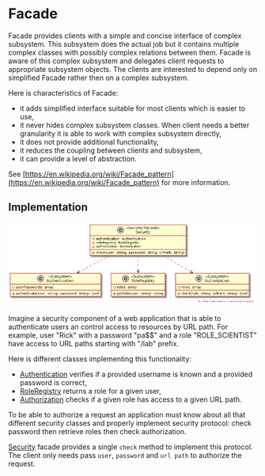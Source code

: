 Facade
======

Facade provides clients with a simple and concise interface of complex subsystem.
This subsystem does the actual job but it contains multiple complex classes with 
possibly complex relations between them. Facade is aware of this complex subsystem
and delegates client requests to appropriate subsystem objects. The clients are 
interested to depend only on simplified Facade rather then on a complex subsystem.

Here is characteristics of Facade:
- it adds simplified interface suitable for most clients which is easier to use,
- it never hides complex subsystem classes. When client needs a better granularity
  it is able to work with complex subsystem directly,
- it does not provide additional functionality,
- it reduces the coupling between clients and subsystem,
- it can provide a level of abstraction.

See [https://en.wikipedia.org/wiki/Facade_pattern](https://en.wikipedia.org/wiki/Facade_pattern) for more information.

## Implementation

![Facade pattern class diagram](doc/facade.png)

Imagine a security component of a web application that is able to authenticate
users an control access to resources by URL path. For example, user "Rick" with
a password "pa$$" and a role "ROLE_SCIENTIST" have access to URL paths starting
with "/lab" prefix.

Here is different classes implementing this functionality:

- [Authentication] verifies if a provided username is known and a provided
  password is correct,
- [RoleRegistry] returns a role for a given user,
- [Authorization] checks if a given role has access to a given URL path.

To be able to authorize a request an application must know about all that
different security classes and properly implement security protocol: check
password then retrieve roles then check authorization.

[Security] facade provides a single `check` method to implement this protocol.
The client only needs pass `user`, `password` and `url path` to authorize the
request.

[Authentication]: Authentication.php
[RoleRegistry]: RoleRegistry.php
[Authorization]: Authorization.php
[Security]: Security.php
